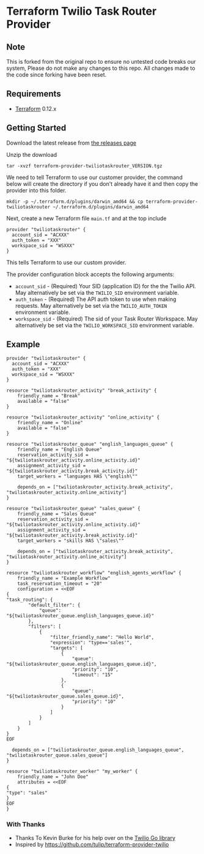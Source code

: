 # Terraform Twilio Task Router Provider

## Note

This is forked from the original repo to ensure no untested code breaks our system, Please do not make any changes to
this repo. All changes made to the code since forking have been reset.

## Requirements

- [Terraform](https://www.terraform.io/downloads.html) 0.12.x

## Getting Started

Download the latest release from [the releases page](https://github.com/joshhornby/terraform-provider-twiliotaskrouter/releases)

Unzip the download

`tar -xvzf terraform-provider-twiliotaskrouter_VERSION.tgz`

We need to tell Terraform to use our customer provider, the command below will create the directory if you don't already
have it and then copy the provider into this folder.

`mkdir -p ~/.terraform.d/plugins/darwin_amd64 && cp terraform-provider-twiliotaskrouter ~/.terraform.d/plugins/darwin_amd64`

Next, create a new Terraform file `main.tf` and at the top include

```
provider "twiliotaskrouter" {
  account_sid = "ACXXX"
  auth_token = "XXX"
  workspace_sid = "WSXXX"
}
```

This tells Terraform to use our custom provider.

The provider configuration block accepts the following arguments:

- `account_sid` - (Required) Your SID (application ID) for the the Twilio API. May alternatively be set via the
  `TWILIO_SID` environment variable.
- `auth_token` - (Required) The API auth token to use when making requests. May alternatively
  be set via the `TWILIO_AUTH_TOKEN` environment variable.
- `workspace_sid` - (Required) The sid of your Task Router Workspace. May alternatively
  be set via the `TWILIO_WORKSPACE_SID` environment variable.

## Example

```
provider "twiliotaskrouter" {
  account_sid = "ACXXX"
  auth_token = "XXX"
  workspace_sid = "WSXXX"
}

resource "twiliotaskrouter_activity" "break_activity" {
    friendly_name = "Break"
    available = "false"
}

resource "twiliotaskrouter_activity" "online_activity" {
    friendly_name = "Online"
    available = "false"
}

resource "twiliotaskrouter_queue" "english_languages_queue" {
    friendly_name = "English Queue"
    reservation_activity_sid = "${twiliotaskrouter_activity.online_activity.id}"
    assignment_activity_sid = "${twiliotaskrouter_activity.break_activity.id}"
    target_workers = "languages HAS \"english\""

    depends_on = ["twiliotaskrouter_activity.break_activity", "twiliotaskrouter_activity.online_activity"]
}

resource "twiliotaskrouter_queue" "sales_queue" {
    friendly_name = "Sales Queue"
    reservation_activity_sid = "${twiliotaskrouter_activity.online_activity.id}"
    assignment_activity_sid = "${twiliotaskrouter_activity.break_activity.id}"
    target_workers = "skills HAS \"sales\""

    depends_on = ["twiliotaskrouter_activity.break_activity", "twiliotaskrouter_activity.online_activity"]
}

resource "twiliotaskrouter_workflow" "english_agents_workflow" {
    friendly_name = "Example Workflow"
    task_reservation_timeout = "20"
    configuration = <<EOF
{
"task_routing": {
        "default_filter": {
            "queue": "${twiliotaskrouter_queue.english_languages_queue.id}"
        },
        "filters": [
            {
                "filter_friendly_name": "Hello World",
                "expression": "type=='sales'",
                "targets": [
                    {
                        "queue": "${twiliotaskrouter_queue.english_languages_queue.id}",
                        "priority": "10",
                        "timeout": "15"
                    },
                    {
                        "queue": "${twiliotaskrouter_queue.sales_queue.id}",
                        "priority": "10"
                    }
                ]
            }
        ]
    }
}
EOF

  depends_on = ["twiliotaskrouter_queue.english_languages_queue", "twiliotaskrouter_queue.sales_queue"]
}

resource "twiliotaskrouter_worker" "my_worker" {
    friendly_name = "John Doe"
    attributes = <<EOF
{
"type": "sales"
}
EOF
}

```

### With Thanks

- Thanks To Kevin Burke for his help over on the [Twilio Go library](https://github.com/kevinburke/twilio-go)
- Inspired by https://github.com/tulip/terraform-provider-twilio
